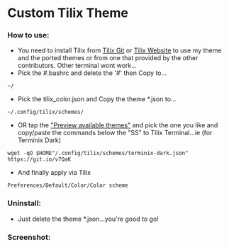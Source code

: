 # Custom Tilix Theme
### How to use:
* You need to install Tilix from [Tilix Git](https://github.com/gnunn1/tilix) or [Tilix Website](https://gnunn1.github.io/tilix-web/) to use my theme and the ported themes or from one that provided by the other contributors. Other terminal wont work...
* Pick the #.bashrc and delete the '#' then Copy to...
```
~/
```

* Pick the tilix_color.json and Copy the theme *.json to...
```
~/.config/tilix/schemes/
```
* OR tap the ["Preview available themes"](Themes.md) and pick the one you like and copy/paste the commands below the "SS" to Tilix Terminal...ie (for Terminix Dark)
```
wget -qO $HOME"/.config/tilix/schemes/terminix-dark.json" https://git.io/v7QaK
```
* And finally apply via Tilix
```
Preferences/Default/Color/Color scheme
```


### Uninstall:
* Just delete the theme *.json...you're good to go!


### Screenshot:

